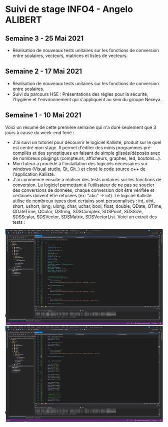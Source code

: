 # Suivi de stage INFO4 - Angelo ALIBERT

## Semaine 3 - 25 Mai 2021

- Réalisation de nouveaux tests unitaires sur les fonctions de conversion entre scalaires, vecteurs, matrices et listes de vecteurs.  


## Semaine 2 - 17 Mai 2021

- Réalisation de nouveaux tests unitaires sur les fonctions de conversion entre scalaires.  
- Suivi du parcours HSE : Présentations des règles pour la sécurité, l'hygiène et l'environnement qui s'appliquent au sein du groupe Nexeya.

## Semaine 1 - 10 Mai 2021

Voici un résumé de cette première semaine qui n'a duré seulement que 3 jours à cause du week-end ferié :  
- J'ai suivi un tutoriel pour découvrir le logiciel Kallisté, produit sur le quel est centré mon stage. Il permet d'éditer des minis programmes pré-compilés et des synoptiques en faisant de simple glissés/déposés avec de nombreux plugings (compteurs, afficheurs, graphes, led, boutons...).
- Mon tuteur a procédé à l'installation des logiciels nécessaires sur windows (Visual studio, Qt, Git..) et cloné le code source c++ de l'application Kallisté.  
- J'ai commencé ensuite à réaliser des tests unitaires sur les fonctions de conversion. Le logiciel permettant à l'utilisateur de ne pas se soucier des conversions de données, chaque conversion doit être vérifiée et certaines doivent être refusées (ex: "abc" -> int). Le logiciel Kallisté utilise de nombreux types dont certains sont personnalisés : int, uint, short, ushort, long, ulong, char, uchar, bool, float, double, QDate, QTime, QDateTime, QColor, QString, SDSComplex, SDSPoint, SDSSize, SDSScalar, SDSVector, SDSMatrix, SDSVectorList. Voici un extrait des tests :

![capture1](https://github.com/alibertangelo/suivi-stage-INFO4/blob/main/images/Capture%20d%E2%80%99%C3%A9cran%202021-05-12%20152910.png)
![capture2](https://github.com/alibertangelo/suivi-stage-INFO4/blob/main/images/Capture%20d%E2%80%99%C3%A9cran%202021-05-12%20153010.png)
